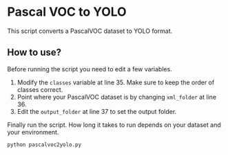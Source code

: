 # Pascal VOC to YOLO
This script converts a PascalVOC dataset to YOLO format.

## How to use?
Before running the script you need to edit a few variables.

 1. Modify the  `classes`  variable at line 35. Make sure to keep the order of classes correct.
 2. Point where your PascalVOC dataset is by changing  `xml_folder`  at line 36.
 3. Edit the  `output_folder`  at line 37 to set the output folder.
 
 Finally run the script. How long it takes to run depends on your dataset and your environment.

    python pascalvoc2yolo.py
